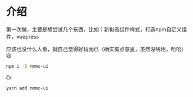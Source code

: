 # 介绍
第一次做，主要是想尝试几个东西，比如：新拟态组件样式，打造npm自定义组件，vuepress

应该也没什么人看，就自己觉得好玩而已（确实有点意思，虽然没啥用，哈哈） :smiley:


```bash
npm i -D nmmc-ui
```

Or

```bash
yarn add nmmc-ui
``` 